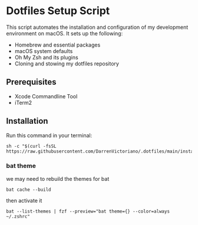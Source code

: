 # Dotfiles Setup Script

This script automates the installation and configuration of my development environment on macOS. It sets up the following:

- Homebrew and essential packages
- macOS system defaults
- Oh My Zsh and its plugins
- Cloning and stowing my dotfiles repository

## Prerequisites
 - Xcode Commandline Tool
 - iTerm2

## Installation
Run this command in your terminal:
```
sh -c "$(curl -fsSL https://raw.githubusercontent.com/DarrenVictoriano/.dotfiles/main/install.sh)"
```

### bat theme
we may need to rebuild the themes for bat
```
bat cache --build
```
then activate it
```
bat --list-themes | fzf --preview="bat theme={} --color=always ~/.zshrc"
```